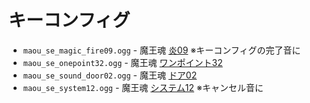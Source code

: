 # キーコンフィグ

* `maou_se_magic_fire09.ogg` - 魔王魂 [炎09](https://maou.audio/se_magic_fire09/) ※キーコンフィグの完了音に
* `maou_se_onepoint32.ogg` - 魔王魂 [ワンポイント32](https://maou.audio/se_onepoint32/)
* `maou_se_sound_door02.ogg` - 魔王魂 [ドア02](https://maou.audio/se_sound_door02/)
* `maou_se_system12.ogg` - 魔王魂 [システム12](https://maou.audio/se_system12/) ※キャンセル音に

